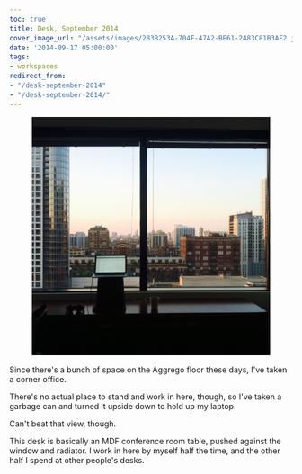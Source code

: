 ```yaml
---
toc: true
title: Desk, September 2014
cover_image_url: "/assets/images/283B253A-704F-47A2-BE61-2483C81B3AF2.jpeg"
date: '2014-09-17 05:00:00'
tags:
- workspaces
redirect_from:
- "/desk-september-2014"
- "/desk-september-2014/"
---
```


<figure class="kg-card kg-image-card"><img src="/assets/images/283B253A-704F-47A2-BE61-2483C81B3AF2.jpeg" /></figure>

Since there's a bunch of space on the Aggrego floor these days, I've taken a corner office.

There's no actual place to stand and work in here, though, so I've taken a garbage can and turned it upside down to hold up my laptop.

Can't beat that view, though.

This desk is basically an MDF conference room table, pushed against the window and radiator. I work in here by myself half the time, and the other half I spend at other people's desks.

